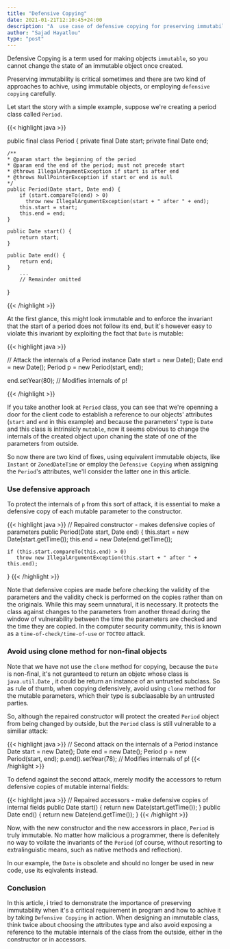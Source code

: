 ```yaml
---
title: "Defensive Copying"
date: 2021-01-21T12:10:45+24:00
description: "A  use case of defensive copying for preserving immutability"
author: "Sajad Hayatlou"
type: "post"
---
```


Defensive Copying is a term used for making objects `immutable`, so you cannot change the state of an immutable object once created.

Preserving immutability is critical sometimes and there are two kind of approaches to achive, using immutable objects, or employing `defensive copying` carefully.

Let start the story with a simple example, suppose we're creating a period class called `Period`.

{{< highlight java >}}

public final class Period {
	private final Date start;
	private final Date end;

	/**
	* @param start the beginning of the period
	* @param end the end of the period; must not precede start
	* @throws IllegalArgumentException if start is after end
	* @throws NullPointerException if start or end is null
	*/
	public Period(Date start, Date end) {
		if (start.compareTo(end) > 0)
		  throw new IllegalArgumentException(start + " after " + end);
		this.start = start;
		this.end = end;
	}

	public Date start() {
		return start;
	}

	public Date end() {
		return end;
	}
		...
		// Remainder omitted
}

{{< /highlight >}}



At the first glance, this might look immutable and to enforce the invariant that the start of a period does not follow its end, but it's however easy to violate this invariant by exploiting the fact that `Date` is mutable:

{{< highlight java >}}

// Attack the internals of a Period instance
Date start = new Date();
Date end = new Date();
Period p = new Period(start, end);

end.setYear(80); // Modifies internals of p!


{{< /highlight >}}

If you take another look at `Period` class, you can see that we're openning a door for the client code to establish a reference to our objects' attributes (`start` and `end` in this example) and because the parameters' type is `Date` and this class is intrinsicly `mutable`, now it seems obvious to change the internals of the created object upon chaning the state of one of the parameters from outside.

So now there are two kind of fixes, using equivalent immutable objects, like `Instant` or `ZonedDateTime` or employ the `Defensive Copying` when assigning the `Period`'s attributes, we'll consider the latter one in this article.

### Use defensive approach
To protect the internals of `p` from this sort of attack, it is essential to make a defensive copy of each mutable parameter to the constructor.

{{< highlight java >}}
// Repaired constructor - makes defensive copies of parameters
public Period(Date start, Date end) {
	this.start = new Date(start.getTime());
	this.end = new Date(end.getTime());

	if (this.start.compareTo(this.end) > 0) 
	   throw new IllegalArgumentException(this.start + " after " + this.end);
}
{{< /highlight >}}


Note that defensive copies are made before checking the validity of the parameters and the validity check is performed on the copies rather than on the originals.
While this may seem unnatural, it is necessary. It protects the class against changes to the parameters from another thread during the window of vulnerability between the time the parameters are checked and the time they are copied. In the computer security community, this is known as a `time-of-check/time-of-use` or `TOCTOU` attack.

### Avoid using clone method for non-final objects

Note that we have not use the `clone` method for copying, because the `Date` is non-final, it's not guranteed to return an objetc whose class is `java.util.Date` , it could be return an instance of an untrusted subclass. So as rule of thumb, when copying defensively, avoid using `clone` method for the mutable parameters, which their type is subclaasable by an untrusted parties.

So, although the repaired constructor will protect the created `Period` object from being changed by outside, but the `Period` class is still vulnerable to a similiar attack:

{{< highlight java >}}
// Second attack on the internals of a Period instance
Date start = new Date();
Date end = new Date();
Period p = new Period(start, end);
p.end().setYear(78); // Modifies internals of p!
{{< /highlight >}}

To defend against the second attack, merely modify the accessors to return defensive copies of mutable internal fields:

{{< highlight java >}}
// Repaired accessors - make defensive copies of internal fields
public Date start() {
	return new Date(start.getTime());
}
public Date end() {
	return new Date(end.getTime());
}
{{< /highlight >}}

Now, with the new constructor and the new accessrors in place, `Period` is truly immutable. No matter how malicious a programmer, there is defenitely no way to voilate the invariants of the `Period` (of course, without resorting to extralinguistic means, such as native methods and reflection).

In our example, the `Date` is obsolete and should no longer be used in new code, use its eqivalents instead.


### Conclusion

In this article, i tried to demonstrate the importance of preserving immutability when it's a critical requirement in program and how to achive it by taking `Defensive Copying` in action. When designing an immutable class, think twice about choosing the attributes type and also avoid exposing a reference to the mutable internals of the class from the outside, either in the constructor or in accessors.

